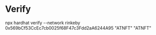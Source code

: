 # Verify
npx hardhat verify --network rinkeby 0x569bCf53CcEc7cb0025f68F47c3Fdd2aA6244A95 "ATNFT" "ATNFT"

